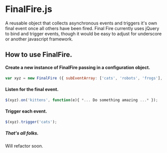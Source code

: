 # FinalFire.js

A reusable object that collects asynchronous events and triggers it's own final event once all others have been fired. Final Fire currently uses jQuery to bind and trigger events, though it would be easy to adjust for underscore or another javascript framework.

## How to use FinalFire.

#### Create a new instance of FinalFire passing in a configuration object.
```javascript
var xyz = new FinalFire ({ subEventArray: ['cats', 'robots', 'frogs'], finalEvent: 'kittens'});
```

#### Listen for the final event.
```javascript
$(xyz).on('kittens', function(e){ *... Do something amazing ...* });
```

#### Trigger each event.
```javascript
$(xyz).trigger('cats');
```
##### That's all folks.

Will refactor soon.